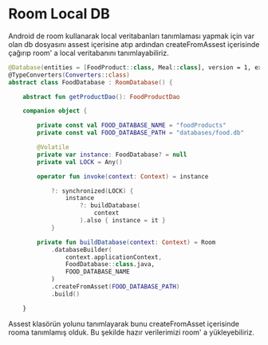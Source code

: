 # Room Local DB

Android de room kullanarak local veritabanları tanımlaması yapmak için var olan db dosyasını assest içerisine atıp ardından createFromAssest içerisinde çağırıp room' a local veritabanını tanımlayabiliriz.

```kotlin
@Database(entities = [FoodProduct::class, Meal::class], version = 1, exportSchema = true)
@TypeConverters(Converters::class)
abstract class FoodDatabase : RoomDatabase() {

    abstract fun getProductDao(): FoodProductDao

    companion object {

        private const val FOOD_DATABASE_NAME = "foodProducts"
        private const val FOOD_DATABASE_PATH = "databases/food.db"

        @Volatile
        private var instance: FoodDatabase? = null
        private val LOCK = Any()

        operator fun invoke(context: Context) = instance

            ?: synchronized(LOCK) {
                instance
                    ?: buildDatabase(
                        context
                    ).also { instance = it }
            }

        private fun buildDatabase(context: Context) = Room
            .databaseBuilder(
                context.applicationContext,
                FoodDatabase::class.java,
                FOOD_DATABASE_NAME
            )
            .createFromAsset(FOOD_DATABASE_PATH)
            .build()

    }


```

Assest klasörün yolunu tanımlayarak bunu createFromAsset içerisinde rooma tanımlamış olduk. Bu şekilde hazır verilerimizi room' a yükleyebiliriz.
